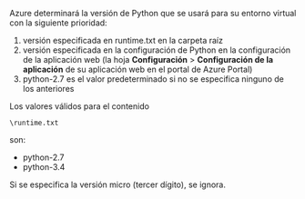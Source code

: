 Azure determinará la versión de Python que se usará para su entorno virtual con la siguiente prioridad:

1. versión especificada en runtime.txt en la carpeta raíz
1. versión especificada en la configuración de Python en la configuración de la aplicación web (la hoja **Configuración** > **Configuración de la aplicación** de su aplicación web en el portal de Azure Portal)
1. python-2.7 es el valor predeterminado si no se especifica ninguno de los anteriores

Los valores válidos para el contenido

    \runtime.txt

son:

- python-2.7
- python-3.4

Si se especifica la versión micro (tercer dígito), se ignora.

<!---HONumber=July15_HO3-->